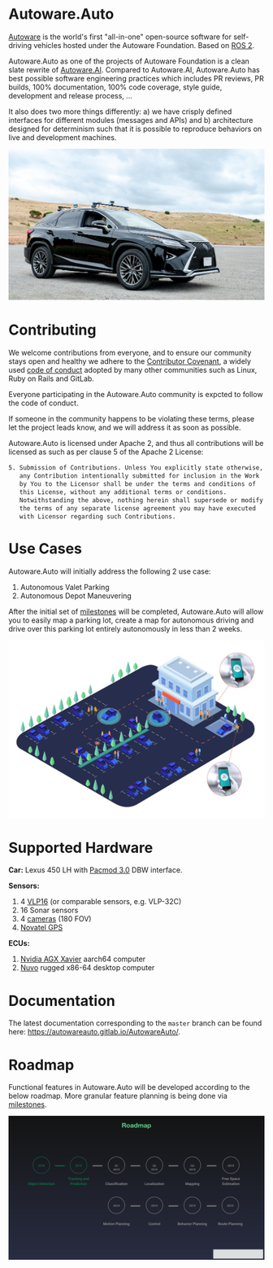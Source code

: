 # Autoware.Auto

[Autoware](https://www.autoware.org/) is the world's first "all-in-one" open-source
software for self-driving vehicles hosted under the Autoware Foundation. Based on
[ROS 2](https://index.ros.org/doc/ros2/).

Autoware.Auto as one of the projects of Autoware Foundation is a clean slate rewrite
of [Autoware.AI](https://autoware.ai/). Compared to Autoware.AI, Autoware.Auto has
best possible software engineering practices which includes PR reviews, PR builds,
100% documentation, 100% code coverage, style guide, development and release process, …

It also does two more things differently: a) we have crisply defined interfaces for
different modules (messages and APIs) and  b) architecture designed for determinism
such that it is possible to reproduce behaviors on live and development machines.

![Autoware.Auto testing vehicle](docs/images/lexus.jpg)

# Contributing

We welcome contributions from everyone, and to ensure our community stays open and healthy
we adhere to the [Contributor Covenant](https://www.contributor-covenant.org/), a widely
used [code of conduct](/CODE_OF_CONDUCT.md) adopted by many other communities such as
Linux, Ruby on Rails and GitLab.

Everyone participating in the Autoware.Auto community is expcted to follow the code of
conduct.

If someone in the community happens to be violating these terms, please let the project
leads know, and we will address it as soon as possible.

Autoware.Auto is licensed under Apache 2, and thus all contributions will be licensed as such
as per clause 5 of the Apache 2 License:

~~~
5. Submission of Contributions. Unless You explicitly state otherwise,
   any Contribution intentionally submitted for inclusion in the Work
   by You to the Licensor shall be under the terms and conditions of
   this License, without any additional terms or conditions.
   Notwithstanding the above, nothing herein shall supersede or modify
   the terms of any separate license agreement you may have executed
   with Licensor regarding such Contributions.
~~~

# Use Cases
Autoware.Auto will initially address the following 2 use case:
1. Autonomous Valet Parking
1. Autonomous Depot Maneuvering

After the initial set of [milestones](https://gitlab.com/AutowareAuto/AutowareAuto/milestones)
will be completed, Autoware.Auto will allow you to easily map a parking lot, create
a map for autonomous driving and drive over this parking lot entirely autonomously
in less than 2 weeks.

![Autonomous valet parking](docs/images/valet_parking.jpeg)

# Supported Hardware
**Car:** Lexus 450 LH with [Pacmod 3.0](https://autonomoustuff.com/product/small-ev-by-wire-kits/)
DBW interface.

**Sensors:**  
1. 4 [VLP16](https://velodynelidar.com/vlp-16-hi-res.html) (or comparable sensors, e.g. VLP-32C)
2. 16 Sonar sensors
3. 4 [cameras](http://wiki.ros.org/pointgrey_camera_driver) (180 FOV)
4. [Novatel GPS](https://autonomoustuff.com/product/novatel-vehicle-kits/)

**ECUs:**  
1. [Nvidia AGX Xavier](https://www.nvidia.com/en-us/deep-learning-ai/products/agx-systems/) aarch64 computer
2. [Nuvo](https://autonomoustuff.com/product/astuff-spectra/) rugged x86-64 desktop computer

# Documentation

The latest documentation corresponding to the ``master`` branch can be found here:
https://autowareauto.gitlab.io/AutowareAuto/.

# Roadmap
Functional features in Autoware.Auto will be developed according to the below roadmap.
More granular feature planning is being done via
[milestones](https://gitlab.com/AutowareAuto/AutowareAuto/milestones).

![Functional feature roadmap](docs/images/aa_roadmap.png)
